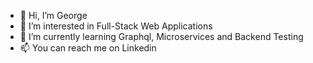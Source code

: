 - 👋 Hi, I’m George
- 👀 I’m interested in Full-Stack Web Applications
- 🌱 I’m currently learning Graphql, Microservices and Backend Testing
- 📫 You can reach me on Linkedin

<!---
cristianbucurescu/cristianbucurescu is a ✨ special ✨ repository because its `README.md` (this file) appears on your GitHub profile.
You can click the Preview link to take a look at your changes.
--->
